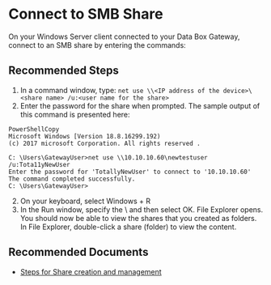 <properties
  pagetitle="Connect to SMB Share"
  service=""
  resource=""
  ms.author="hadhand"
  selfhelptype="Generic"
  supporttopicids="32745313"
  productpesids="17315"
  cloudenvironments="public, fairfax, mooncake, blackforest, ussec, usnat"
  articleid="a30f1808-236d-4e33-8cfe-c1dc08164b22"
  ownershipid="StorageMediaEdge_AzureStack_Edge" />
# Connect to SMB Share

On your Windows Server client connected to your Data Box Gateway, connect to an SMB share by entering the commands:

## **Recommended Steps**

1. In a command window, type: `net use \\<IP address of the device>\<share name> /u:<user name for the share>`
1. Enter the password for the share when prompted. The sample output of this command is presented here:

```
PowerShellCopy
Microsoft Windows [Version 18.8.16299.192) 
(c) 2017 microsoft Corporation. All rights reserved . 

C: \Users\GatewayUser>net use \\10.10.10.60\newtestuser /u:Tota11yNewUser 
Enter the password for 'TotallyNewUser' to connect to '10.10.10.60'  
The command completed successfully. 
C: \Users\GatewayUser>
```
2. On your keyboard, select Windows + R
3. In the Run window, specify the \\<device IP address> and then select OK. File Explorer opens. You should now be able to view the shares that you created as folders. In File Explorer, double-click a share (folder) to view the content.

## **Recommended Documents**

* [Steps for Share creation and management](https://docs.microsoft.com/azure/databox-online/data-box-gateway-deploy-add-shares)
